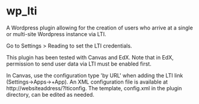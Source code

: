 # wp_lti

A Wordpress plugin allowing for the creation of users who arrive at a single or multi-site Wordpress instance via LTI.

Go to Settings > Reading to set the LTI credentials.

This plugin has been tested with Canvas and EdX. Note that in EdX, permission to send user data via LTI must be enabled first. 

In Canvas, use the configuration type 'by URL' when adding the LTI link (Settings->Apps->+App). An XML configuration file is available at http://websiteaddress/?lticonfig. The template, config.xml in the plugin directory, can be edited as needed.



